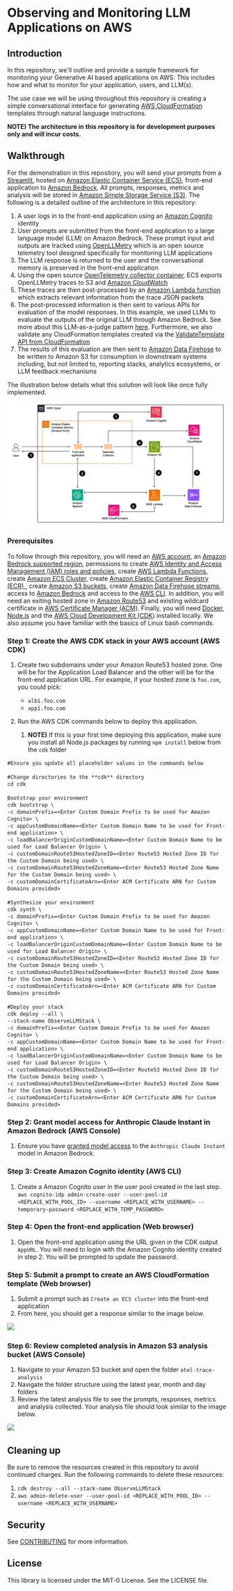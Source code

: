 # Observing and Monitoring LLM Applications on AWS

## Introduction
In this repository, we'll outline and provide a sample framework for monitoring your Generative AI based applications on AWS. This includes how and what to monitor for your application, users, and LLM(s).

The use case we will be using throughout this repository is creating a simple conversational interface for generating [AWS CloudFormation](https://aws.amazon.com/cloudformation/) templates through natural language instructions.

**NOTE) The architecture in this repository is for development purposes only and will incur costs.**

## Walkthrough
For the demonstration in this repository, you will send your prompts from a [Streamlit](https://streamlit.io/), hosted on [Amazon Elastic Container Service (ECS)](https://aws.amazon.com/ecs/), front-end application to [Amazon Bedrock](https://aws.amazon.com/bedrock/). All prompts, responses, metrics and analysis will be stored in [Amazon Simple Storage Service (S3)](https://aws.amazon.com/s3/). The following is a detailed outline of the architecture in this repository:
1. A user logs in to the front-end application using an [Amazon Cognito](https://aws.amazon.com/cognito/) identity
2. User prompts are submitted from the front-end application to a large language model (LLM) on Amazon Bedrock. These prompt input and outputs are tracked using [OpenLLMetry](https://github.com/traceloop/openllmetry) which is an open source telemetry tool designed specifically for monitoring LLM applications
3. The LLM response is returned to the user and the conversational memory is preserved in the front-end application
4. Using the open source [OpenTelemetry collector container](https://opentelemetry.io/docs/collector/quick-start/), ECS exports OpenLLMetry traces to S3 and [Amazon CloudWatch](https://aws.amazon.com/pm/cloudwatch/)
5. These traces are then post-processed by an [Amazon Lambda function](https://aws.amazon.com/pm/lambda) which extracts relevant information from the trace JSON packets
6. The post-processed information is then sent to various APIs for evaluation of the model responses. In this example, we used LLMs to evaluate the outputs of the original LLM through Amazon Bedrock. See more about this LLM-as-a-judge pattern [here](https://huggingface.co/learn/cookbook/en/llm_judge). Furthermore, we also validate any CloudFormation templates created via the [ValidateTemplate API from CloudFormation](https://docs.aws.amazon.com/AWSCloudFormation/latest/APIReference/API_ValidateTemplate.html)
7. The results of this evaluation are then sent to [Amazon Data Firehose](https://aws.amazon.com/firehose/) to be written to Amazon S3 for consumption in downstream systems including, but not limited to, reporting stacks, analytics ecosystems, or LLM feedback mechanisms

The illustration below details what this solution will look like once fully implemented.

<img src="./images/Solution Overview.png" />

<br /> 

### Prerequisites
To follow through this repository, you will need an <a href="https://console.aws.amazon.com/" >AWS account</a>, an <a href="https://aws.amazon.com/about-aws/global-infrastructure/regional-product-services/" >Amazon Bedrock supported region</a>, permissions to create <a href="https://docs.aws.amazon.com/IAM/latest/UserGuide/id_roles.html" > AWS Identity and Access Management (IAM) roles and policies</a>, create <a href="https://docs.aws.amazon.com/lambda/latest/dg/getting-started.html#getting-started-create-function"> AWS Lambda Functions</a>, create <a href="https://docs.aws.amazon.com/AmazonECS/latest/developerguide/clusters-concepts.html"> Amazon ECS Cluster</a>, create <a href="https://docs.aws.amazon.com/AmazonECR/latest/userguide/repository-create.html"> Amazon Elastic Container Registry (ECR) </a>, create <a href="https://docs.aws.amazon.com/AmazonS3/latest/userguide/creating-bucket.html"> Amazon S3 buckets</a>, create <a href="https://docs.aws.amazon.com/firehose/latest/dev/basic-create.html"> Amazon Data Firehose streams</a>, access to [Amazon Bedrock](https://docs.aws.amazon.com/bedrock/latest/userguide/setting-up.html) and access to the <a href="https://aws.amazon.com/cli/">AWS CLI</a>. In addition, you will need an exiting hosted zone in [Amazon Route53](https://aws.amazon.com/route53/) and existing wildcard certificate in [AWS Certificate Manager (ACM)](https://aws.amazon.com/certificate-manager/). Finally, you will need [Docker](https://www.docker.com/), [Node.js](https://nodejs.org/en) and the [AWS Cloud Development Kit (CDK)](https://docs.aws.amazon.com/cdk/v2/guide/getting_started.html) installed locally. We also assume you have familiar with the basics of Linux bash commands.

### Step 1: Create the AWS CDK stack in your AWS account (AWS CDK)

1. Create two subdomains under your Amazon Route53 hosted zone. One will be for the Application Load Balancer and the other will be for the front-end application URL. For example, if your hosted zone is `foo.com`, you could pick:

    * `alb1.foo.com`
    * `app1.foo.com`
    
2. Run the AWS CDK commands below to deploy this application.
   1. <b>NOTE)</b> If this is your first time deploying this application, make sure you install all Node.js packages by running ```npm install``` below from the `cdk` folder

```
#Ensure you update all placeholder values in the commands below

#Change directories to the **cdk** directory
cd cdk

Bootstrap your environment
cdk bootstrap \
-c domainPrefix=<Enter Custom Domain Prefix to be used for Amazon Cognito> \
-c appCustomDomainName=<Enter Custom Domain Name to be used for Front-end application> \
-c loadBalancerOriginCustomDomainName=<Enter Custom Domain Name to be used for Load Balancer Origin> \
-c customDomainRoute53HostedZoneID=<Enter Route53 Hosted Zone ID for the Custom Domain being used> \
-c customDomainRoute53HostedZoneName=<Enter Route53 Hosted Zone Name for the Custom Domain being used> \
-c customDomainCertificateArn=<Enter ACM Certificate ARN for Custom Domains provided>

#Synthesize your environment
cdk synth \
-c domainPrefix=<Enter Custom Domain Prefix to be used for Amazon Cognito> \
-c appCustomDomainName=<Enter Custom Domain Name to be used for Front-end application> \
-c loadBalancerOriginCustomDomainName=<Enter Custom Domain Name to be used for Load Balancer Origin> \
-c customDomainRoute53HostedZoneID=<Enter Route53 Hosted Zone ID for the Custom Domain being used> \
-c customDomainRoute53HostedZoneName=<Enter Route53 Hosted Zone Name for the Custom Domain being used> \
-c customDomainCertificateArn=<Enter ACM Certificate ARN for Custom Domains provided>

#Deploy your stack
cdk deploy --all \
--stack-name ObserveLLMStack \
-c domainPrefix=<Enter Custom Domain Prefix to be used for Amazon Cognito> \
-c appCustomDomainName=<Enter Custom Domain Name to be used for Front-end application> \
-c loadBalancerOriginCustomDomainName=<Enter Custom Domain Name to be used for Load Balancer Origin> \
-c customDomainRoute53HostedZoneID=<Enter Route53 Hosted Zone ID for the Custom Domain being used> \
-c customDomainRoute53HostedZoneName=<Enter Route53 Hosted Zone Name for the Custom Domain being used> \
-c customDomainCertificateArn=<Enter ACM Certificate ARN for Custom Domains provided>
```

### Step 2: Grant model access for Anthropic Claude Instant in Amazon Bedrock (AWS Console)
1. Ensure you have [granted model access](https://docs.aws.amazon.com/bedrock/latest/userguide/model-access.html#model-access-add) to the ```Anthropic Claude Instant``` model in Amazon Bedrock.

### Step 3: Create Amazon Cognito identity (AWS CLI)

1. Create a Amazon Cognito user in the user pool created in the last step.
```aws cognito-idp admin-create-user --user-pool-id <REPLACE_WITH_POOL_ID> --username <REPLACE_WITH_USERNAME> --temporary-password <REPLACE_WITH_TEMP_PASSWORD>```

### Step 4: Open the front-end application (Web browser)

1. Open the front-end application using the URL given in the CDK output `AppURL`. You will need to login with the Amazon Cognito identity created in step 2. You will be prompted to update the password.

### Step 5: Submit a prompt to create an AWS CloudFormation template (Web browser)
1. Submit a prompt such as ```Create an ECS cluster``` into the front-end application
2. From here, you should get a response similar to the image below.
<img src="images/completed_prompt_screenshot.png">

### Step 6: Review completed analysis in Amazon S3 analysis bucket (AWS Console)
1. Navigate to your Amazon S3 bucket and open the folder ```otel-trace-analysis```
2. Navigate the folder structure using the latest year, month and day folders
3. Review the latest analysis file to see the prompts, responses, metrics and analysis collected. Your analysis file should look similar to the image below.
<img src="images/completed_analysis_screenshot.png">

## Cleaning up
Be sure to remove the resources created in this repository to avoid continued charges. Run the following commands to delete these resources:
1. ```cdk destroy --all --stack-name ObserveLLMStack ```
2. ```aws admin-delete-user --user-pool-id <REPLACE_WITH_POOL_ID> --username <REPLACE_WITH_USERNAME>```

## Security

See [CONTRIBUTING](CONTRIBUTING.md#security-issue-notifications) for more information.

## License

This library is licensed under the MIT-0 License. See the LICENSE file.